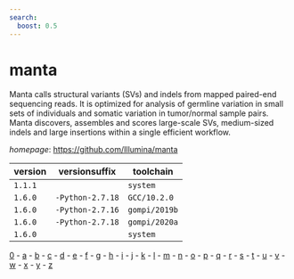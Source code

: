 ```yaml
---
search:
  boost: 0.5
---
```

# manta

Manta calls structural variants (SVs) and indels from mapped paired-end sequencing reads. It is optimized for analysis of germline variation in small sets of individuals and  somatic variation in tumor/normal sample pairs. Manta discovers, assembles and  scores large-scale SVs, medium-sized indels and large insertions within a  single efficient workflow.

*homepage*: <https://github.com/Illumina/manta>

version | versionsuffix | toolchain
--------|---------------|----------
``1.1.1`` |  | ``system``
``1.6.0`` | ``-Python-2.7.18`` | ``GCC/10.2.0``
``1.6.0`` | ``-Python-2.7.16`` | ``gompi/2019b``
``1.6.0`` | ``-Python-2.7.18`` | ``gompi/2020a``
``1.6.0`` |  | ``system``

[0](../0/index.md) - [a](../a/index.md) - [b](../b/index.md) - [c](../c/index.md) - [d](../d/index.md) - [e](../e/index.md) - [f](../f/index.md) - [g](../g/index.md) - [h](../h/index.md) - [i](../i/index.md) - [j](../j/index.md) - [k](../k/index.md) - [l](../l/index.md) - [m](../m/index.md) - [n](../n/index.md) - [o](../o/index.md) - [p](../p/index.md) - [q](../q/index.md) - [r](../r/index.md) - [s](../s/index.md) - [t](../t/index.md) - [u](../u/index.md) - [v](../v/index.md) - [w](../w/index.md) - [x](../x/index.md) - [y](../y/index.md) - [z](../z/index.md)

